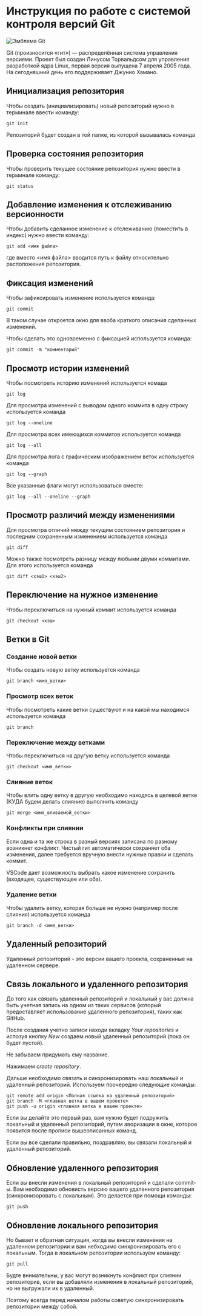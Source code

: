 # **Инструкция по работе с системой контроля версий Git**

![Эмблема Git](git.jpg)

Git (произносится «гит») — распределённая система управления версиями. Проект был создан Линусом Торвальдсом для управления разработкой ядра Linux, первая версия выпущена 7 апреля 2005 года. На сегодняшний день его поддерживает Джунио Хамано.

## Инициализация репозитория

Чтобы создать (инициализировать) новый репозиторий нужно в терминале ввести команду:

    git init

Репозиторий будет создан в той папке, из которой вызывалась команда

## Проверка состояния репозитория

Чтобы проверить текущее состояние репозитория нужно ввести в терминале команду:

    git status

## Добавление изменения к отслеживанию версионности

Чтобы добавить сделанное изменение к отслеживанию (поместить в индекс) нужно ввести команду:

    git add <имя файла>

где вместо <имя файла> вводится путь к файлу относительно расположения репозитория.

## Фиксация изменений

Чтобы зафиксировать изменение используется команда:

    git commit

В таком случае откроется окно для ввоба краткого описания сделанных изменений.

Чтобы сделать это одновременно с фиксацией используется команда:

    git commit -m "комментарий"

## Просмотр истории изменений

Чтобы посмотреть историю изменений используется комада

    git log

Для просмотра изменений с выводом одного коммита в одну строку используется команда

    git log --oneline

Для просмотра всех имеющихся коммитов используется команда

    git log --all

Для просмотра лога с графическим изображением веток используется команда

    git log --graph

Все указанные флаги могут использоваться вместе:

    git log --all --oneline --graph

## Просмотр различий между изменениями

Для просмотра отличий между текущим состоянием репозитория и последним сохраненным изменением используется команда

    git diff

Можно также посмотреть разницу между любыми двуми коммитами. Для этого используется команда

    git diff <хэш1> <хэш2>

## Переключение на нужное изменение

Чтобы переключиться на нужный коммит используется команда

    git checkout <хэш>

## Ветки в Git

### Создание новой ветки

Чтобы создать новую ветку используется команда

    git branch <имя_ветки>

### Просмотр всех веток

Чтобы посмотреть какие ветки существуют и на какой мы находимся используется команда

    git branch

### Переключение между ветками

Чтобы переключиться на другую ветку используется команда

    git checkout <имя_ветки>

### Слияние веток

Чтобы влить одну ветку в другую необходимо находясь в целевой ветке (КУДА будем делать слияние) выполнить команду

    git merge <имя_вливаемой_ветки>

### Конфликты при слиянии

Если одна и та же строка в разный версиях записана по разному возникнет конфликт.
Чистый гит автоматически сохраняет оба изменения, далее требуется вручную внести нужные правки и сделать коммит.

VSСode дает возможность выбрать какое изменение сохранить (входящее, существующее или оба).

### Удаление ветки

Чтобы удалить ветку, которая больше не нужно (например после слияния) используется команда

    git branch -d <имя_ветки>

## Удаленный репозиторий

Удаленный репозиторий - это версии вашего проекта, сохраненные на удаленном сервере.

 ## Связь локального и удаленного репозитория

 До того как связать удаленный репозиторий и локальный у вас должна быть учетная запись на одном из таких сервисов (который предоставляет использование удаленного репозитория), таких как GitHub.

 После создания учетно записи находи вкладку *Your repositories* и испозуя кнопку *New* создаем новый удаленный репозиторий (пока он будет пустой).

 Не забываем придумать ему название.

Нажимаем *create repository*.

Дальше необходимо связать и синзронизировать наш локальный и удаленный репозиторий. Используем поочередно следующие команды:

    git remote add origin <Полная ссылка на удаленный репозиторий>
    git branch -M <главная ветка в вашем проекте>
    git push -u origin <главная ветка в вашем проекте>

Если вы делайте это первый раз, вам нужно будет подружить локальный и удаленный репозиторий, путем аворизации в окне, которое появится после прописи вышеописанных команд.

Если вы все сделали правильно, поздравляю, вы связали локальный и удаленный репозиторий.

## Обновление удаленного репозитория

Если вы внесли изменения в локальный репозиторий и сделали commit-ы. Вам необходимо обновисть версию вашего удаленного репозитория (синхронизоровать с локальным). Это делается при помощи команды:

    git push

## Обновление локального репозитория

Но бывает и обратная ситуация, когда вы внесли изменения на удаленном репозитории и вам небходимо синхронизировать его с локальным. Тогда в локальном репозитории используем команду:

    git pull

Будте внимательны, у вас могут возникнуть конфликт при слиянии репозиторив, если вы добавляли изменения в локальный репозиторий, но не выгружали их в удаленный.

Поэтому всегда перед началом работы советую синхронизировать репозитории между собой.